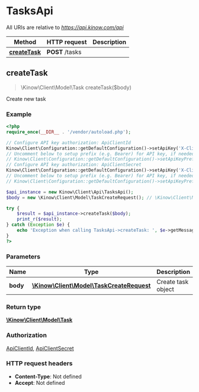 # TasksApi

All URIs are relative to *https://api.kinow.com/api*

Method | HTTP request | Description
------------- | ------------- | -------------
[**createTask**](#createTask) | **POST** /tasks | 


## **createTask**
> \Kinow\Client\Model\Task createTask($body)



Create new task

### Example
```php
<?php
require_once(__DIR__ . '/vendor/autoload.php');

// Configure API key authorization: ApiClientId
Kinow\Client\Configuration::getDefaultConfiguration()->setApiKey('X-Client-Id', 'YOUR_API_KEY');
// Uncomment below to setup prefix (e.g. Bearer) for API key, if needed
// Kinow\Client\Configuration::getDefaultConfiguration()->setApiKeyPrefix('X-Client-Id', 'Bearer');
// Configure API key authorization: ApiClientSecret
Kinow\Client\Configuration::getDefaultConfiguration()->setApiKey('X-Client-Secret', 'YOUR_API_KEY');
// Uncomment below to setup prefix (e.g. Bearer) for API key, if needed
// Kinow\Client\Configuration::getDefaultConfiguration()->setApiKeyPrefix('X-Client-Secret', 'Bearer');

$api_instance = new Kinow\Client\Api\TasksApi();
$body = new \Kinow\Client\Model\TaskCreateRequest(); // \Kinow\Client\Model\TaskCreateRequest | Create task object

try {
    $result = $api_instance->createTask($body);
    print_r($result);
} catch (Exception $e) {
    echo 'Exception when calling TasksApi->createTask: ', $e->getMessage(), PHP_EOL;
}
?>
```

### Parameters

Name | Type | Description  | Notes
------------- | ------------- | ------------- | -------------
 **body** | [**\Kinow\Client\Model\TaskCreateRequest**](#\Kinow\Client\Model\TaskCreateRequest)| Create task object |

### Return type

[**\Kinow\Client\Model\Task**](#Task)

### Authorization

[ApiClientId](#ApiClientId), [ApiClientSecret](#ApiClientSecret)

### HTTP request headers

 - **Content-Type**: Not defined
 - **Accept**: Not defined

